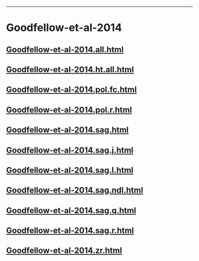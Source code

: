 
----

# Goodfellow-et-al-2014


## [Goodfellow-et-al-2014.all.html](Goodfellow-et-al-2014.all.html)
## [Goodfellow-et-al-2014.ht.all.html](Goodfellow-et-al-2014.ht.all.html)
## [Goodfellow-et-al-2014.pol.fc.html](Goodfellow-et-al-2014.pol.fc.html)
## [Goodfellow-et-al-2014.pol.r.html](Goodfellow-et-al-2014.pol.r.html)
## [Goodfellow-et-al-2014.sag.html](Goodfellow-et-al-2014.sag.html)
## [Goodfellow-et-al-2014.sag.j.html](Goodfellow-et-al-2014.sag.j.html)
## [Goodfellow-et-al-2014.sag.l.html](Goodfellow-et-al-2014.sag.l.html)
## [Goodfellow-et-al-2014.sag.ndl.html](Goodfellow-et-al-2014.sag.ndl.html)
## [Goodfellow-et-al-2014.sag.q.html](Goodfellow-et-al-2014.sag.q.html)
## [Goodfellow-et-al-2014.sag.r.html](Goodfellow-et-al-2014.sag.r.html)
## [Goodfellow-et-al-2014.zr.html](Goodfellow-et-al-2014.zr.html)
